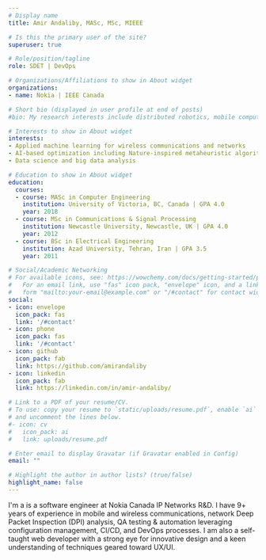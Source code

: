 ```yaml
---
# Display name
title: Amir Andaliby, MASc, MSc, MIEEE

# Is this the primary user of the site?
superuser: true

# Role/position/tagline
role: SDET | DevOps

# Organizations/Affiliations to show in About widget
organizations:
- name: Nokia | IEEE Canada

# Short bio (displayed in user profile at end of posts)
#bio: My research interests include distributed robotics, mobile computing and programmable matter.

# Interests to show in About widget
interests:
- Applied machine learning for wireless communications and networks
- AI-based optimization including Nature-inspired metaheuristic algorithms
- Data science and big data analysis

# Education to show in About widget
education:
  courses:
  - course: MASc in Computer Engineering
    institution: University of Victoria, BC, Canada | GPA 4.0
    year: 2018
  - course: MSc in Communications & Signal Processing
    institution: Newcastle University, Newcastle, UK | GPA 4.0
    year: 2012
  - course: BSc in Electrical Engineering 
    institution: Azad University, Tehran, Iran | GPA 3.5
    year: 2011

# Social/Academic Networking
# For available icons, see: https://wowchemy.com/docs/getting-started/page-builder/#icons
#   For an email link, use "fas" icon pack, "envelope" icon, and a link in the
#   form "mailto:your-email@example.com" or "/#contact" for contact widget.
social:
- icon: envelope
  icon_pack: fas
  link: '/#contact'
- icon: phone
  icon_pack: fas
  link: '/#contact'
- icon: github
  icon_pack: fab
  link: https://github.com/amirandaliby
- icon: linkedin
  icon_pack: fab
  link: https://linkedin.com/in/amir-andaliby/

# Link to a PDF of your resume/CV.
# To use: copy your resume to `static/uploads/resume.pdf`, enable `ai` icons in `params.toml`, 
# and uncomment the lines below.
#- icon: cv
#   icon_pack: ai
#   link: uploads/resume.pdf

# Enter email to display Gravatar (if Gravatar enabled in Config)
email: ""

# Highlight the author in author lists? (true/false)
highlight_name: false
---
```


I'm a is a software engineer at Nokia Canada IP Networks R&D. I have 9+ years of experience in mobile and wireless communications, network Deep Packet Inspection (DPI) analysis, QA testing & automation leveraging configuration management, CI/CD, and DevOps processes. I am also a self-taught web developer with a strong eye for innovative design and a keen understanding of techniques geared toward UX/UI.